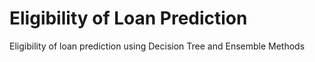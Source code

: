 # Eligibility of Loan Prediction
Eligibility of loan prediction using Decision Tree and Ensemble Methods
